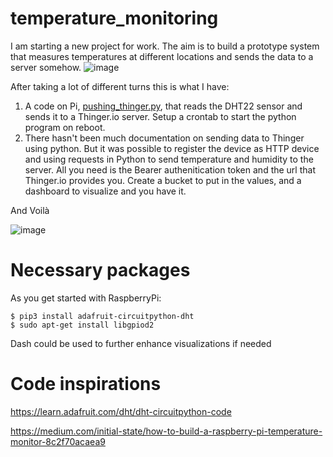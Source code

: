# temperature_monitoring
I am starting a new project for work. The aim is to build a prototype system that measures temperatures at different locations and sends the data to a server somehow.
![image](https://user-images.githubusercontent.com/122089762/214335789-120866fd-caeb-47df-a798-37151508be02.png)

After taking a lot of different turns this is what I have:
1. A code on Pi, [pushing_thinger.py](https://github.com/rmonishc/temperature_monitoring/blob/main/pushing_thinger.py), that reads the DHT22 sensor and sends it to a Thinger.io server. Setup a crontab to start the python program on reboot.
2. There hasn't been much documentation on sending data to Thinger using python. But it was possible to register the device as HTTP device and using requests in Python to send temperature and humidity to the server. All you need is the Bearer authenitication token and the url that Thinger.io provides you. Create a bucket to put in the values, and a dashboard to visualize and you have it.

And Voilà

![image](https://user-images.githubusercontent.com/122089762/217532894-14f27364-351b-4c36-ab30-eef6cf0b0d59.png)


# Necessary packages
As you get started with RaspberryPi:
```
$ pip3 install adafruit-circuitpython-dht
$ sudo apt-get install libgpiod2
```


Dash could be used to further enhance visualizations if needed

# Code inspirations

https://learn.adafruit.com/dht/dht-circuitpython-code

https://medium.com/initial-state/how-to-build-a-raspberry-pi-temperature-monitor-8c2f70acaea9
